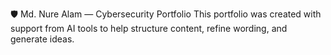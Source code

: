 🛡️ Md. Nure Alam — Cybersecurity Portfolio
This portfolio was created with support from AI tools to help structure content, refine wording, and generate ideas.
